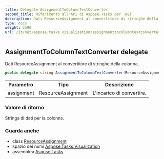 ```yaml
---
title: Delegate AssignmentToColumnTextConverter
second_title: Riferimento all'API di Aspose.Tasks per .NET
description: Dati ResourceAssignment al convertitore di stringhe della colonna.
type: docs
weight: 2590
url: /it/net/aspose.tasks.visualization/assignmenttocolumntextconverter/
---
```

## AssignmentToColumnTextConverter delegate

Dati ResourceAssignment al convertitore di stringhe della colonna.

```csharp
public delegate string AssignmentToColumnTextConverter(ResourceAssignment assignment);
```

| Parametro | Tipo | Descrizione |
| --- | --- | --- |
| assignment | ResourceAssignment | L'incarico di convertire. |

### Valore di ritorno

Stringa di dati per la colonna.

### Guarda anche

* class [ResourceAssignment](../../aspose.tasks/resourceassignment/)
* spazio dei nomi [Aspose.Tasks.Visualization](../../aspose.tasks.visualization/)
* assemblea [Aspose.Tasks](../../)



